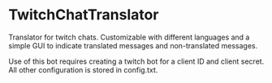 # TwitchChatTranslator
Translator for twitch chats. Customizable with different languages and a simple GUI to indicate translated messages and non-translated messages.

Use of this bot requires creating a twitch bot for a client ID and client secret. All other configuration is stored in config.txt.
